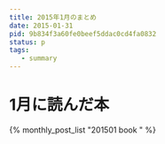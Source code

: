 ```yaml
---
title: 2015年1月のまとめ
date: 2015-01-31
pid: 9b834f3a60fe0beef5ddac0cd4fa0832
status: p
tags:
   - summary
---
```


# 1月に読んだ本
{% monthly_post_list "201501 book " %}
